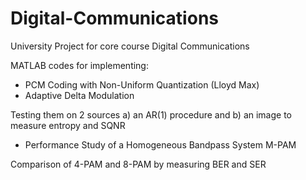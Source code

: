 # Digital-Communications
University Project for core course Digital Communications

MATLAB codes for implementing:
* PCM Coding with Non-Uniform Quantization (Lloyd Max)
* Adaptive Delta Modulation

Testing them on 2 sources a) an AR(1) procedure and b) an image to measure entropy and SQNR

* Performance Study of a Homogeneous Bandpass System M-PAM

Comparison of 4-PAM and 8-PAM by measuring BER and SER

